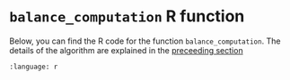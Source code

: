 #  $\texttt{balance_computation}$ R function

Below, you can find the R code for the function `balance_computation`. The details of the algorithm are explained in the [preceeding section](section:description_algo) 


```{literalinclude} ../Model_irrigation_fun.R
:language: r
```
